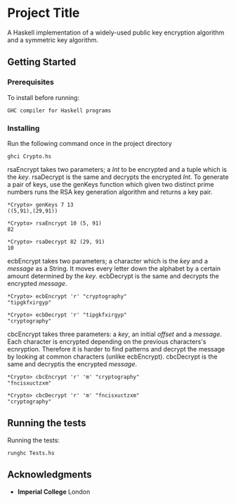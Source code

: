 # Project Title

A Haskell implementation of a widely-used public key encryption algorithm and a symmetric key algorithm.

## Getting Started

### Prerequisites

To install before running:

```
GHC compiler for Haskell programs
```

### Installing

Run the following command once in the project directory

```
ghci Crypto.hs
```

rsaEncrypt takes two parameters; a *Int* to be encrypted and a tuple which is the *key*. rsaDecrypt is the same and decrypts the encrypted *Int*. To generate a pair of keys, use the genKeys function which given two distinct prime numbers runs the RSA key generation algorithm and returns a key pair.

```
*Crypto> genKeys 7 13
((5,91),(29,91))

*Crypto> rsaEncrypt 10 (5, 91)
82

*Crypto> rsaDecrypt 82 (29, 91)
10
```
ecbEncrypt takes two parameters; a character which is the *key* and a *message* as a String. It moves every letter down the alphabet by a certain amount determined by the *key*. ecbDecrypt is the same and decrypts the encrypted *message*.

```
*Crypto> ecbEncrypt 'r' "cryptography"
"tipgkfxirgyp"

*Crypto> ecbDecrypt 'r' "tipgkfxirgyp"
"cryptography"
```

cbcEncrypt takes three parameters: a *key*, an initial *offset* and a *message*. Each character is encrypted depending on the previous characters's ecnryption. Therefore it is harder to find patterns and decrypt the message by looking at common characters (unlike ecbEncrypt). cbcDecrypt is the same and decryptis the encrypted *message*.

```
*Crypto> cbcEncrypt 'r' 'm' "cryptography"
"fncisxuctzxm"

*Crypto> cbcDecrypt 'r' 'm' "fncisxuctzxm"
"cryptography"
```
## Running the tests

Running the tests:

```
runghc Tests.hs
```

## Acknowledgments

* **Imperial College** London
